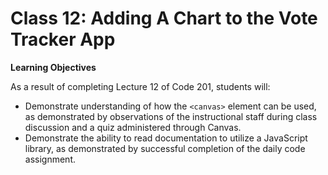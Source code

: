 # Class 12: Adding A Chart to the Vote Tracker App

**Learning Objectives**

As a result of completing Lecture 12 of Code 201, students will:
- Demonstrate understanding of how the `<canvas>` element can be used, as demonstrated by observations of the instructional staff during class discussion and a quiz administered through Canvas.
- Demonstrate the ability to read documentation to utilize a JavaScript library, as demonstrated by successful completion of the daily code assignment.